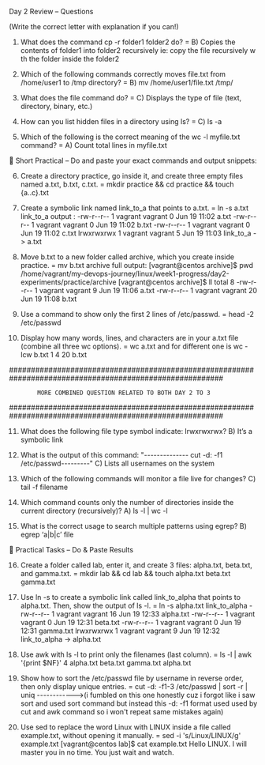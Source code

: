Day 2 Review – Questions

(Write the correct letter with explanation if you can!)

1. What does the command cp -r folder1 folder2 do?
= B) Copies the contents of folder1 into folder2 recursively ie: copy the file recursively w th the folder inside the folder2

2. Which of the following commands correctly moves file.txt from /home/user1 to /tmp directory?
= B) mv /home/user1/file.txt /tmp/

3. What does the file command do?
= C) Displays the type of file (text, directory, binary, etc.)

4. How can you list hidden files in a directory using ls?
= C) ls -a

5. Which of the following is the correct meaning of the wc -l myfile.txt command?
= A) Count total lines in myfile.txt


🔧 Short Practical – Do and paste your exact commands and output snippets:

6. Create a directory practice, go inside it, and create three empty files named a.txt, b.txt, c.txt.
= mkdir practice && cd practice && touch {a..c}.txt
 

7. Create a symbolic link named link_to_a that points to a.txt.
= ln -s a.txt link_to_a
  output : 
	-rw-r--r-- 1 vagrant vagrant 0 Jun 19 11:02 a.txt
	-rw-r--r-- 1 vagrant vagrant 0 Jun 19 11:02 b.txt
	-rw-r--r-- 1 vagrant vagrant 0 Jun 19 11:02 c.txt
	lrwxrwxrwx 1 vagrant vagrant 5 Jun 19 11:03 link_to_a -> a.txt




8. Move b.txt to a new folder called archive, which you create inside practice.
= mv b.txt archive
 full output: [vagrant@centos archive]$ pwd
/home/vagrant/my-devops-journey/linux/week1-progress/day2-experiments/practice/archive
[vagrant@centos archive]$ ll
total 8
-rw-r--r-- 1 vagrant vagrant  9 Jun 19 11:06 a.txt
-rw-r--r-- 1 vagrant vagrant 20 Jun 19 11:08 b.txt


9. Use a command to show only the first 2 lines of /etc/passwd.
= head -2 /etc/passwd

10. Display how many words, lines, and characters are in your a.txt file (combine all three wc options).
= wc a.txt and for different one is wc -lcw b.txt
   1  4 20 b.txt


#########################################################################################################

			MORE COMBINED QUESTION RELATED TO BOTH DAY 2 TO 3

#########################################################################################################



11. What does the following file type symbol indicate: lrwxrwxrwx?
    B) It’s a symbolic link

12. What is the output of this command:
"-------------- cut -d: -f1 /etc/passwd---------" 
C) Lists all usernames on the system

13. Which of the following commands will monitor a file live for changes?
    C) tail -f filename

14. Which command counts only the number of directories inside the current directory (recursively)?
    A) ls -l | wc -l

15. What is the correct usage to search multiple patterns using egrep?
    B) egrep ‘a|b|c’ file

🔧 Practical Tasks – Do & Paste Results

16. Create a folder called lab, enter it, and create 3 files: alpha.txt, beta.txt, and gamma.txt.
=  mkdir lab && cd lab && touch alpha.txt beta.txt gamma.txt

17. Use ln -s to create a symbolic link called link_to_alpha that points to alpha.txt. Then, show the output of ls -l.
= ln -s alpha.txt link_to_alpha
  -rw-r--r-- 1 vagrant vagrant 16 Jun 19 12:33 alpha.txt
  -rw-r--r-- 1 vagrant vagrant  0 Jun 19 12:31 beta.txt
  -rw-r--r-- 1 vagrant vagrant  0 Jun 19 12:31 gamma.txt
  lrwxrwxrwx 1 vagrant vagrant  9 Jun 19 12:32 link_to_alpha -> alpha.txt

18. Use awk with ls -l to print only the filenames (last column).
= ls -l | awk '{print $NF}'
	4
	alpha.txt
	beta.txt
	gamma.txt
	alpha.txt


19. Show how to sort the /etc/passwd file by username in reverse order, then only display unique entries.
= cut -d: -f1-3 /etc/passwd | sort -r | uniq ------------>(i fumbled on this one honestly cuz i forgot like i saw sort and used sort command but instead this -d: -f1 format used used by cut and awk command so i won't repeat same mistakes again)

20. Use sed to replace the word Linux with LINUX inside a file called example.txt, without opening it manually.
= sed -i 's/Linux/LINUX/g' example.txt 
[vagrant@centos lab]$ cat example.txt 
Hello LINUX. I will master you in no time. You just wait and watch.



